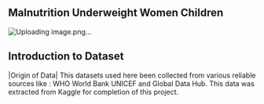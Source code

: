 ## Malnutrition Underweight Women Children
![Uploading image.png…]()


## Introduction to Dataset
|Origin of Data| This datasets used here been collected from various reliable sources like : WHO World Bank UNICEF and Global Data Hub. This data was extracted from Kaggle for completion of this project.






